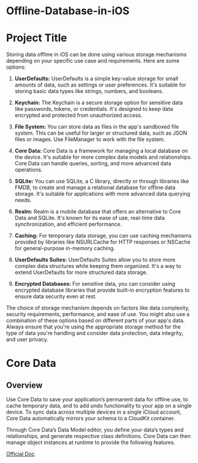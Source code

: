 # Offline-Database-in-iOS


# Project Title

Storing data offline in iOS can be done using various storage mechanisms depending on your specific use case and requirements. Here are some options:

1. **UserDefaults:**
   UserDefaults is a simple key-value storage for small amounts of data, such as settings or user preferences. It's suitable for storing basic data types like strings, numbers, and booleans.

2. **Keychain:**
   The Keychain is a secure storage option for sensitive data like passwords, tokens, or credentials. It's designed to keep data encrypted and protected from unauthorized access.

3. **File System:**
   You can store data as files in the app's sandboxed file system. This can be useful for larger or structured data, such as JSON files or images. Use FileManager to work with the file system.

4. **Core Data:**
   Core Data is a framework for managing a local database on the device. It's suitable for more complex data models and relationships. Core Data can handle queries, sorting, and more advanced data operations.

5. **SQLite:**
   You can use SQLite, a C library, directly or through libraries like FMDB, to create and manage a relational database for offline data storage. It's suitable for applications with more advanced data querying needs.

6. **Realm:**
   Realm is a mobile database that offers an alternative to Core Data and SQLite. It's known for its ease of use, real-time data synchronization, and efficient performance.

7. **Caching:**
   For temporary data storage, you can use caching mechanisms provided by libraries like NSURLCache for HTTP responses or NSCache for general-purpose in-memory caching.

8. **UserDefaults Suites:**
   UserDefaults Suites allow you to store more complex data structures while keeping them organized. It's a way to extend UserDefaults for more structured data storage.

9. **Encrypted Databases:**
   For sensitive data, you can consider using encrypted database libraries that provide built-in encryption features to ensure data security even at rest.

The choice of storage mechanism depends on factors like data complexity, security requirements, performance, and ease of use. You might also use a combination of these options based on different parts of your app's data. Always ensure that you're using the appropriate storage method for the type of data you're handling and consider data protection, data integrity, and user privacy.



# Core Data




## Overview

Use Core Data to save your application’s permanent data for offline use, to cache temporary data, and to add undo functionality to your app on a single device. To sync data across multiple devices in a single iCloud account, Core Data automatically mirrors your schema to a CloudKit container.

Through Core Data’s Data Model editor, you define your data’s types and relationships, and generate respective class definitions. Core Data can then manage object instances at runtime to provide the following features.

[Official Doc](https://developer.apple.com/documentation/coredata)




